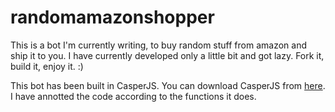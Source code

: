 randomamazonshopper
===================

This is a bot I'm currently writing, to buy random stuff from amazon and ship it to you. I have currently developed only a little bit and got lazy. Fork it, build it, enjoy it. :)

This bot has been built in CasperJS. You can download CasperJS from [here](http://casperjs.org/). 
I have annotted the code according to the functions it does.
